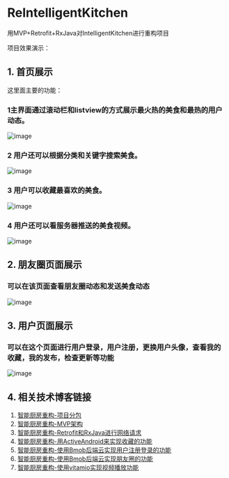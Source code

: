# ReIntelligentKitchen
用MVP+Retrofit+RxJava对IntelligentKitchen进行重构项目

项目效果演示：

## 1. 首页展示

这里面主要的功能：

### 1主界面通过滚动栏和listview的方式展示最火热的美食和最热的用户动态。

![image](https://github.com/gxl1240779189/ReIntelligentKitchen/blob/master/screenshot/github_foodshow_1.gif)

### 2  用户还可以根据分类和关键字搜索美食。
 
![image](https://github.com/gxl1240779189/ReIntelligentKitchen/blob/master/screenshot/github_foodshow_2.gif)

### 3  用户可以收藏最喜欢的美食。

![image](https://github.com/gxl1240779189/ReIntelligentKitchen/blob/master/screenshot/github_foodshow_3.gif)


### 4  用户还可以看服务器推送的美食视频。

![image](https://github.com/gxl1240779189/ReIntelligentKitchen/blob/master/screenshot/github_foodshow_4.gif)



## 2. 朋友圈页面展示

### 可以在该页面查看朋友圈动态和发送美食动态

![image](https://github.com/gxl1240779189/ReIntelligentKitchen/blob/master/screenshot/github_dynamicshow_1.gif)



## 3. 用户页面展示

### 可以在这个页面进行用户登录，用户注册，更换用户头像，查看我的收藏，我的发布，检查更新等功能

![image](https://github.com/gxl1240779189/ReIntelligentKitchen/blob/master/screenshot/github_usershow_1.gif)


## 4. 相关技术博客链接

1. [智能厨房重构-项目分包][7]
2. [智能厨房重构-MVP架构][8]
3. [智能厨房重构-Retrofit和RxJava进行网络请求][9]
4. [智能厨房重构-用ActiveAndroid来实现收藏的功能][10]
5. [智能厨房重构-使用Bmob后端云实现用户注册登录的功能][11]
6. [智能厨房重构-使用Bmob后端云实现朋友圈的功能][12]
7. [智能厨房重构-使用vitamio实现视频播放功能][13]



  [7]: http://blog.csdn.net/u014316462/article/details/52132510
  [8]: http://blog.csdn.net/u014316462/article/details/52135960
  [9]: http://blog.csdn.net/u014316462/article/details/52150639
  [10]: http://blog.csdn.net/u014316462/article/details/52169211
  [11]: http://blog.csdn.net/u014316462/article/details/52204530
  [12]: http://blog.csdn.net/u014316462/article/details/52212047
  [13]: http://blog.csdn.net/u014316462/article/details/52214007
